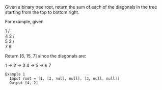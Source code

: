 Given a binary tree root, return the sum of each of the diagonals in the tree starting from the top to bottom right. 

For example, given

   1
  / \
 4   2
    / \
   5   3
  / \
 7   6

Return [6, 15, 7] since the diagonals are:

1 -> 2 -> 3
4 -> 5 -> 6
7

```
Example 1
  Input root = [1, [2, null, null], [3, null, null]]
  Output [4, 2]
```